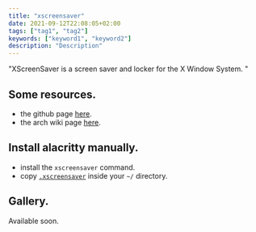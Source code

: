 ```yaml
---
title: "xscreensaver"
date: 2021-09-12T22:08:05+02:00
tags: ["tag1", "tag2"]
keywords: ["keyword1", "keyword2"]
description: "Description"
---
```


"XScreenSaver is a screen saver and locker for the X Window System. "


## Some resources.
- the github page [here](https://en.wikipedia.org/wiki/XScreenSaver).
- the arch wiki page [here](https://wiki.archlinux.org/title/XScreenSaver).

## Install alacritty manually.
- install the `xscreensaver` command.
- copy [`.xscreensaver`] inside your `~/` directory.

## Gallery.
Available soon.

[`.xscreensaver`]: https://github.com/a2n-s/dotfiles/blob/main/.xscreensaver
